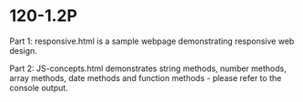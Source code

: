 # 120-1.2P
Part 1:
responsive.html is a sample webpage demonstrating responsive web design.

Part 2:
JS-concepts.html demonstrates string methods, number methods, array methods, date methods and function methods - please refer to the console output.
